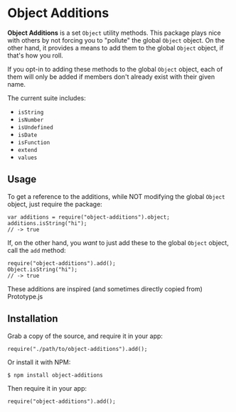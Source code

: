 Object Additions
================================================================================

**Object Additions** is a set `Object` utility methods. This package plays nice with others by not forcing you to "pollute" the global `Object` object. On the other hand, it provides a means to add them to the global `Object` object, if that's how you roll.

If you opt-in to adding these methods to the global `Object` object, each of them will only be added if members don't already exist with their given name.

The current suite includes:

* `isString`
* `isNumber`
* `isUndefined`
* `isDate`
* `isFunction`
* `extend`
* `values`

Usage
--------------------------------------------------------------------------------

To get a reference to the additions, while NOT modifying the global `Object` object, just require the package:

    var additions = require("object-additions").object;
    additions.isString("hi");
    // -> true

If, on the other hand, you _want_ to just add these to the global `Object` object, call the `add` method:

    require("object-additions").add();
    Object.isString("hi");
    // -> true

These additions are inspired (and sometimes directly copied from) Prototype.js

Installation
--------------------------------------------------------------------------------

Grab a copy of the source, and require it in your app:

    require("./path/to/object-additions").add();

Or install it with NPM:

    $ npm install object-additions

Then require it in your app: 

    require("object-additions").add();
